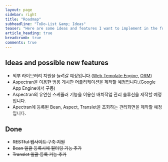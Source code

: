 ```yaml
---
layout: page
sidebar: right
title: "Roadmap"
subheadline: "ToDo-List &amp; Ideas"
teaser: "Here are some ideas and features I want to implement in the future."
article_heading: true
breadcrumb: true
comments: true
---
```


## Ideas and possible new features

* 외부 라이브러리 지원을 늘려갈 예정입니다.([Web Template Engine](https://en.wikipedia.org/wiki/Comparison_of_web_template_engines), [ORM](https://en.wikipedia.org/wiki/List_of_object-relational_mapping_software#Java))
* Aspectran을 이용한 범용 게시판 어플리케이션을 제작할 예정입니다.(Google App Engine에서 구동)
* Aspectran의 유연한 스케쥴러 기능을 이용한 배치작업 관리 솔루션을 제작할 예정입니다.
* Apectran에 등록된 Bean, Aspect, Translet을 조회하는 관리화면을 제작할 예정입니다.

## Done

* <s>RESTful 웹사이트 구축 지원</s>
* <s>Bean 일괄 등록시에 필터링 기능 추가</s>
* <s>Translet 일괄 등록 기능 추가</s>
